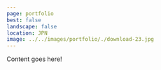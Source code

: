 ```yaml
---
page: portfolio
best: false
landscape: false
location: JPN
image: ../../images/portfolio/./download-23.jpg
---
```

Content goes here!
